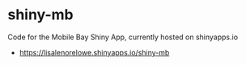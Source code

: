# shiny-mb
Code for the Mobile Bay Shiny App, currently hosted on shinyapps.io
- https://lisalenorelowe.shinyapps.io/shiny-mb
